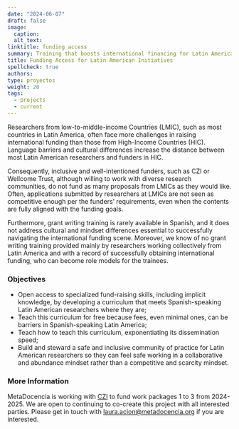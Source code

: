 ```yaml
---
date: "2024-06-07"
draft: false
image:
  caption: 
  alt_text: 
linktitle: funding access
summary: Training that boosts international financing for Latin America.  
title: Funding Access for Latin American Initiatives
spellcheck: true
authors: 
type: proyectos
weight: 20
tags:
  - projects
  - current
---
```


Researchers from low-to-middle-income Countries (LMIC), such as most countries in Latin America, often face more challenges in raising international funding than those from High-Income Countries (HIC). Language barriers and cultural differences increase the distance between most Latin American researchers and funders in HIC.

Consequently, inclusive and well-intentioned funders, such as CZI or Wellcome Trust, although willing to work with diverse research communities, do not fund as many proposals from LMICs as they would like. Often, applications submitted by researchers at LMICs are not seen as competitive enough per the funders’ requirements, even when the contents are fully aligned with the funding goals.

Furthermore, grant writing training is rarely available in Spanish, and it does not address cultural and mindset differences essential to successfully navigating the international funding scene. Moreover, we know of no grant writing training provided mainly by researchers working collectively from Latin America and with a record of successfully obtaining international funding, who can become role models for the trainees.

### Objectives
* Open access to specialized fund-raising skills, including implicit knowledge, by developing a curriculum that meets Spanish-speaking Latin American researchers where they are;
* Teach this curriculum for free because fees, even minimal ones, can be barriers in Spanish-speaking Latin America;
* Teach how to teach this curriculum, exponentiating its dissemination speed;
* Build and steward a safe and inclusive community of practice for Latin American researchers so they can feel safe working in a collaborative and abundance mindset rather than a competitive and scarcity mindset.

### More Information
MetaDocencia is working with [CZI](https://chanzuckerberg.com/) to fund work packages 1 to 3 from 2024-2025. We are open to continuing to co-create this project with all interested parties. Please get in touch with laura.acion@metadocencia.org if you are interested.
